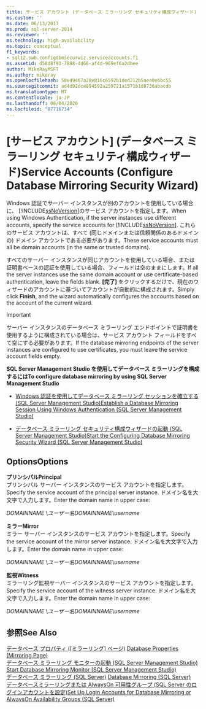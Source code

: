 ```yaml
---
title: サービス アカウント (データベース ミラーリング セキュリティ構成ウィザード) | Microsoft Docs
ms.custom: ''
ms.date: 06/13/2017
ms.prod: sql-server-2014
ms.reviewer: ''
ms.technology: high-availability
ms.topic: conceptual
f1_keywords:
- sql12.swb.configdbmsecurwiz.serviceaccounts.f1
ms.assetid: d58d8f93-7888-4d66-af4d-969ef6a2dbee
author: MikeRayMSFT
ms.author: mikeray
ms.openlocfilehash: 58e49467a28e816c6592b1ded212b5aea0e6bc55
ms.sourcegitcommit: ad4d92dce894592a259721a1571b1d8736abacdb
ms.translationtype: MT
ms.contentlocale: ja-JP
ms.lasthandoff: 08/04/2020
ms.locfileid: "87716734"
---
```

# <a name="service-accounts-configure-database-mirroring-security-wizard"></a><span data-ttu-id="c7039-102">[サービス アカウント] (データベース ミラーリング セキュリティ構成ウィザード)</span><span class="sxs-lookup"><span data-stu-id="c7039-102">Service Accounts (Configure Database Mirroring Security Wizard)</span></span>
  <span data-ttu-id="c7039-103">Windows 認証でサーバー インスタンスが別のアカウントを使用している場合に、 [!INCLUDE[ssNoVersion](../../includes/ssnoversion-md.md)]のサービス アカウントを指定します。</span><span class="sxs-lookup"><span data-stu-id="c7039-103">When using Windows Authentication, if the server instances use different accounts, specify the service accounts for [!INCLUDE[ssNoVersion](../../includes/ssnoversion-md.md)].</span></span> <span data-ttu-id="c7039-104">これらのサービス アカウントは、すべて (同じドメインまたは信頼関係のあるドメインの) ドメイン アカウントである必要があります。</span><span class="sxs-lookup"><span data-stu-id="c7039-104">These service accounts must all be domain accounts (in the same or trusted domains).</span></span>  
  
 <span data-ttu-id="c7039-105">すべてのサーバー インスタンスが同じアカウントを使用している場合、または証明書ベースの認証を使用している場合、フィールドは空のままにします。</span><span class="sxs-lookup"><span data-stu-id="c7039-105">If all the server instances use the same domain account or use certificate-based authentication, leave the fields blank.</span></span> <span data-ttu-id="c7039-106">**[完了]** をクリックするだけで、現在のウィザードのアカウントに基づいてアカウントが自動的に構成されます。</span><span class="sxs-lookup"><span data-stu-id="c7039-106">Simply click **Finish**, and the wizard automatically configures the accounts based on the account of the current wizard.</span></span>  
  
> [!IMPORTANT]  
>  <span data-ttu-id="c7039-107">サーバー インスタンスのデータベース ミラーリング エンドポイントで証明書を使用するように構成されている場合は、サービス アカウント フィールドをすべて空にする必要があります。</span><span class="sxs-lookup"><span data-stu-id="c7039-107">If the database mirroring endpoints of the server instances are configured to use certificates, you must leave the service account fields empty.</span></span>  
  
 <span data-ttu-id="c7039-108">**SQL Server Management Studio を使用してデータベース ミラーリングを構成するには**</span><span class="sxs-lookup"><span data-stu-id="c7039-108">**To configure database mirroring by using SQL Server Management Studio**</span></span>  
  
-   [<span data-ttu-id="c7039-109">Windows 認証を使用してデータベース ミラーリング セッションを確立する &#40;SQL Server Management Studio&#41;</span><span class="sxs-lookup"><span data-stu-id="c7039-109">Establish a Database Mirroring Session Using Windows Authentication &#40;SQL Server Management Studio&#41;</span></span>](establish-database-mirroring-session-windows-authentication.md)  
  
-   [<span data-ttu-id="c7039-110">データベース ミラーリング セキュリティ構成ウィザードの起動 &#40;SQL Server Management Studio&#41;</span><span class="sxs-lookup"><span data-stu-id="c7039-110">Start the Configuring Database Mirroring Security Wizard &#40;SQL Server Management Studio&#41;</span></span>](start-the-configuring-database-mirroring-security-wizard.md)  
  
## <a name="options"></a><span data-ttu-id="c7039-111">Options</span><span class="sxs-lookup"><span data-stu-id="c7039-111">Options</span></span>  
 <span data-ttu-id="c7039-112">**プリンシパル**</span><span class="sxs-lookup"><span data-stu-id="c7039-112">**Principal**</span></span>  
 <span data-ttu-id="c7039-113">プリンシパル サーバー インスタンスのサービス アカウントを指定します。</span><span class="sxs-lookup"><span data-stu-id="c7039-113">Specify the service account of the principal server instance.</span></span> <span data-ttu-id="c7039-114">ドメイン名を大文字で入力します。</span><span class="sxs-lookup"><span data-stu-id="c7039-114">Enter the domain name in upper case:</span></span>  
  
 <span data-ttu-id="c7039-115">*DOMAINNAME* \\*ユーザー名*</span><span class="sxs-lookup"><span data-stu-id="c7039-115">*DOMAINNAME*\\*username*</span></span>  
  
 <span data-ttu-id="c7039-116">**ミラー**</span><span class="sxs-lookup"><span data-stu-id="c7039-116">**Mirror**</span></span>  
 <span data-ttu-id="c7039-117">ミラー サーバー インスタンスのサービス アカウントを指定します。</span><span class="sxs-lookup"><span data-stu-id="c7039-117">Specify the service account of the mirror server instance.</span></span> <span data-ttu-id="c7039-118">ドメイン名を大文字で入力します。</span><span class="sxs-lookup"><span data-stu-id="c7039-118">Enter the domain name in upper case:</span></span>  
  
 <span data-ttu-id="c7039-119">*DOMAINNAME* \\*ユーザー名*</span><span class="sxs-lookup"><span data-stu-id="c7039-119">*DOMAINNAME*\\*username*</span></span>  
  
 <span data-ttu-id="c7039-120">**監視**</span><span class="sxs-lookup"><span data-stu-id="c7039-120">**Witness**</span></span>  
 <span data-ttu-id="c7039-121">ミラーリング監視サーバー インスタンスのサービス アカウントを指定します。</span><span class="sxs-lookup"><span data-stu-id="c7039-121">Specify the service account of the witness server instance.</span></span> <span data-ttu-id="c7039-122">ドメイン名を大文字で入力します。</span><span class="sxs-lookup"><span data-stu-id="c7039-122">Enter the domain name in upper case:</span></span>  
  
 <span data-ttu-id="c7039-123">*DOMAINNAME* \\*ユーザー名*</span><span class="sxs-lookup"><span data-stu-id="c7039-123">*DOMAINNAME*\\*username*</span></span>  
  
## <a name="see-also"></a><span data-ttu-id="c7039-124">参照</span><span class="sxs-lookup"><span data-stu-id="c7039-124">See Also</span></span>  
 <span data-ttu-id="c7039-125">[データベース プロパティ &#40;[ミラーリング] ページ&#41;](../../relational-databases/databases/database-properties-mirroring-page.md) </span><span class="sxs-lookup"><span data-stu-id="c7039-125">[Database Properties &#40;Mirroring Page&#41;](../../relational-databases/databases/database-properties-mirroring-page.md) </span></span>  
 <span data-ttu-id="c7039-126">[データベース ミラーリング モニターの起動 &#40;SQL Server Management Studio&#41;](../database-mirroring/start-database-mirroring-monitor-sql-server-management-studio.md) </span><span class="sxs-lookup"><span data-stu-id="c7039-126">[Start Database Mirroring Monitor &#40;SQL Server Management Studio&#41;](../database-mirroring/start-database-mirroring-monitor-sql-server-management-studio.md) </span></span>  
 <span data-ttu-id="c7039-127">[データベース ミラーリング &#40;SQL Server&#41;](database-mirroring-sql-server.md) </span><span class="sxs-lookup"><span data-stu-id="c7039-127">[Database Mirroring &#40;SQL Server&#41;](database-mirroring-sql-server.md) </span></span>  
 [<span data-ttu-id="c7039-128">データベースミラーリングまたは AlwaysOn 可用性グループ &#40;SQL Server のログインアカウントを設定&#41;</span><span class="sxs-lookup"><span data-stu-id="c7039-128">Set Up Login Accounts for Database Mirroring or AlwaysOn Availability Groups &#40;SQL Server&#41;</span></span>](set-up-login-accounts-database-mirroring-always-on-availability.md)  
  
  
